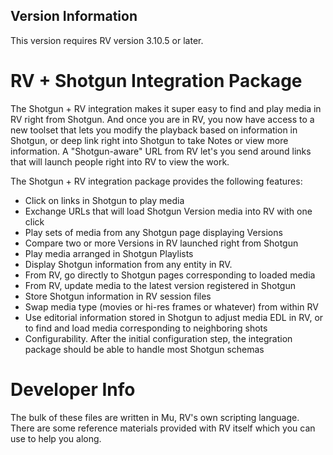 ## Version Information
This version requires RV version 3.10.5 or later.

# RV + Shotgun Integration Package

The Shotgun + RV integration makes it super easy to find and play media in RV right from Shotgun.  And once you are in RV, you now have access to a new toolset that lets you modify the playback based on information in Shotgun, or deep link right into Shotgun to take Notes or view more information.  A "Shotgun-aware" URL from RV let's you send around links that will launch people right into RV to view the work.

The Shotgun + RV integration package provides the following features:

*	Click on links in Shotgun to play media
*	Exchange URLs that will load Shotgun Version media into RV with one click
*	Play sets of media from any Shotgun page displaying Versions
*	Compare two or more Versions in RV launched right from Shotgun
*	Play media arranged in Shotgun Playlists
*	Display Shotgun information from any entity in RV.
*	From RV, go directly to Shotgun pages corresponding to loaded media
*	From RV, update media to the latest version registered in Shotgun
*	Store Shotgun information in RV session files
*	Swap media type (movies or hi-res frames or whatever) from within RV
*	Use editorial information stored in Shotgun to adjust media EDL in RV, or to find and load media corresponding to neighboring shots
*	Configurability. After the initial configuration step, the integration package should be able to handle most Shotgun schemas

# Developer Info

The bulk of these files are written in Mu, RV's own scripting language. There are some reference materials provided with RV itself which you can use to help you along.
